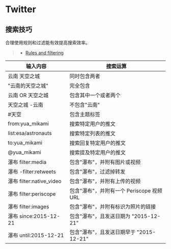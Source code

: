 # Twitter

## 搜索技巧

合理使用规则和过滤能有效提高搜索效率。

> - [Rules and filtering](https://developer.twitter.com/en/docs/twitter-api/v1/rules-and-filtering/search-operators)

| 输入内容                 | 搜索运算                                  |
| ------------------------ | ----------------------------------------- |
| 云南 天空之城            | 同时包含两者                              |
| "云南的天空之城"         | 完全包含                                  |
| 云南 OR 天空之城         | 包含其中一个或者两个                      |
| 天空之城 -云南           | 不包含"云南"                              |
| #天空                    | 包含主题标签                              |
| from:yua_mikami          | 搜索特定用户的推文                        |
| list:esa/astronauts      | 搜索特定列表的推文                        |
| to:yua_mikami            | 搜索回复特定用户的推文                    |
| @yua_mikami              | 搜索提及特定用户的推文                    |
| 瀑布 filter:media        | 包含"瀑布"，并附有图片或视频              |
| 瀑布 -filter:retweets    | 包含"瀑布"，过滤掉转发                    |
| 瀑布 filter:native_video | 包含"瀑布"，并附有上传的视频              |
| 瀑布 filter:periscope    | 包含"瀑布"，并附有一个 Periscope 视频 URL |
| 瀑布 filter:images       | 包含"瀑布"，并附有标识为照片的链接        |
| 瀑布 since:2015-12-21    | 包含"瀑布"，且发送日期为 "2015-12-21"     |
| 瀑布 until:2015-12-21    | 包含"瀑布"，且发送日期早于 "2015-12-21"   |


